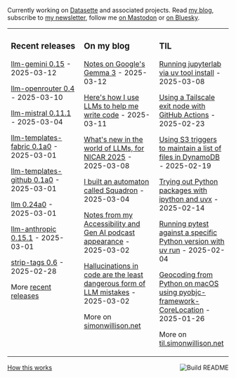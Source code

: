 Currently working on [Datasette](https://datasette.io/) and associated projects. Read [my blog](https://simonwillison.net/), subscribe to [my newsletter](https://simonw.substack.com/), follow me <a href="https://fedi.simonwillison.net/@simon">on Mastodon</a> or [on Bluesky](https://bsky.app/profile/simonwillison.net).

<table><tr><td valign="top" width="33%">

### Recent releases
<!-- recent_releases starts -->
[llm-gemini 0.15](https://github.com/simonw/llm-gemini/releases/tag/0.15) - 2025-03-12

[llm-openrouter 0.4](https://github.com/simonw/llm-openrouter/releases/tag/0.4) - 2025-03-10

[llm-mistral 0.11.1](https://github.com/simonw/llm-mistral/releases/tag/0.11.1) - 2025-03-04

[llm-templates-fabric 0.1a0](https://github.com/simonw/llm-templates-fabric/releases/tag/0.1a0) - 2025-03-01

[llm-templates-github 0.1a0](https://github.com/simonw/llm-templates-github/releases/tag/0.1a0) - 2025-03-01

[llm 0.24a0](https://github.com/simonw/llm/releases/tag/0.24a0) - 2025-03-01

[llm-anthropic 0.15.1](https://github.com/simonw/llm-anthropic/releases/tag/0.15.1) - 2025-03-01

[strip-tags 0.6](https://github.com/simonw/strip-tags/releases/tag/0.6) - 2025-02-28
<!-- recent_releases ends -->
More [recent releases](https://github.com/simonw/simonw/blob/main/releases.md)
</td><td valign="top" width="34%">

### On my blog
<!-- blog starts -->
[Notes on Google's Gemma 3](https://simonwillison.net/2025/Mar/12/gemma-3/) - 2025-03-12

[Here's how I use LLMs to help me write code](https://simonwillison.net/2025/Mar/11/using-llms-for-code/) - 2025-03-11

[What's new in the world of LLMs, for NICAR 2025](https://simonwillison.net/2025/Mar/8/nicar-llms/) - 2025-03-08

[I built an automaton called Squadron](https://simonwillison.net/2025/Mar/4/squadron/) - 2025-03-04

[Notes from my Accessibility and Gen AI podcast appearance](https://simonwillison.net/2025/Mar/2/accessibility-and-gen-ai/) - 2025-03-02

[Hallucinations in code are the least dangerous form of LLM mistakes](https://simonwillison.net/2025/Mar/2/hallucinations-in-code/) - 2025-03-02
<!-- blog ends -->
More on [simonwillison.net](https://simonwillison.net/)
</td><td valign="top" width="33%">

### TIL
<!-- tils starts -->
[Running jupyterlab via uv tool install](https://til.simonwillison.net/jupyter/jupyterlab-uv-tool-install) - 2025-03-08

[Using a Tailscale exit node with GitHub Actions](https://til.simonwillison.net/tailscale/tailscale-github-actions) - 2025-02-23

[Using S3 triggers to maintain a list of files in DynamoDB](https://til.simonwillison.net/aws/s3-triggers-dynamodb) - 2025-02-19

[Trying out Python packages with ipython and uvx](https://til.simonwillison.net/python/itry) - 2025-02-14

[Running pytest against a specific Python version with uv run](https://til.simonwillison.net/pytest/pytest-uv) - 2025-02-04

[Geocoding from Python on macOS using pyobjc-framework-CoreLocation](https://til.simonwillison.net/python/pyobjc-framework-corelocation) - 2025-01-26
<!-- tils ends -->
More on [til.simonwillison.net](https://til.simonwillison.net/)
</td></tr></table>

<a href="https://github.com/simonw/simonw/actions"><img src="https://github.com/simonw/simonw/workflows/Build%20README/badge.svg" align="right" alt="Build README"></a> <a href="https://simonwillison.net/2020/Jul/10/self-updating-profile-readme/">How this works</a>
